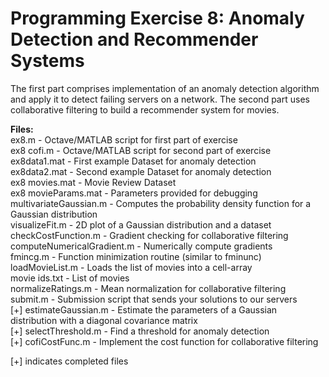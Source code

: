 # Programming Exercise 8: Anomaly Detection and Recommender Systems

The first part comprises implementation of an anomaly detection algorithm and apply it to detect failing servers on a network. The second part uses collaborative filtering to build a recommender system for movies.

**Files:**\
ex8.m - Octave/MATLAB script for first part of exercise\
ex8 cofi.m - Octave/MATLAB script for second part of exercise\
ex8data1.mat - First example Dataset for anomaly detection\
ex8data2.mat - Second example Dataset for anomaly detection\
ex8 movies.mat - Movie Review Dataset\
ex8 movieParams.mat - Parameters provided for debugging\
multivariateGaussian.m - Computes the probability density function for a Gaussian distribution\
visualizeFit.m - 2D plot of a Gaussian distribution and a dataset\
checkCostFunction.m - Gradient checking for collaborative filtering\
computeNumericalGradient.m - Numerically compute gradients\
fmincg.m - Function minimization routine (similar to fminunc)\
loadMovieList.m - Loads the list of movies into a cell-array\
movie ids.txt - List of movies\
normalizeRatings.m - Mean normalization for collaborative filtering\
submit.m - Submission script that sends your solutions to our servers\
[+] estimateGaussian.m - Estimate the parameters of a Gaussian distribution with a diagonal covariance matrix\
[+] selectThreshold.m - Find a threshold for anomaly detection\
[+] cofiCostFunc.m - Implement the cost function for collaborative filtering

[+] indicates completed files

